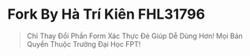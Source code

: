 # Fork By Hà Trí Kiên FHL31796
> Chỉ Thay Đổi Phần Form Xác Thực Đẻ Giúp Dễ Dùng Hơn!
> Mọi Bản Quyền Thuộc Trường Đại Học FPT!
